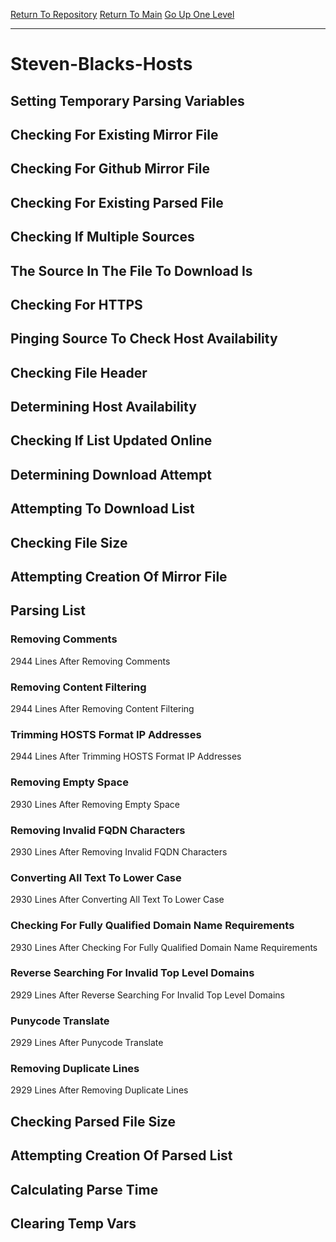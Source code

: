 [Return To Repository](https://github.com/deathbybandaid/piholeparser/)
[Return To Main](https://github.com/deathbybandaid/piholeparser/blob/master/RecentRunLogs/Mainlog.md)
[Go Up One Level](https://github.com/deathbybandaid/piholeparser/blob/master/RecentRunLogs/TopLevelScripts/30-Processing-External-Blacklists.md)
____________________________________
# Steven-Blacks-Hosts
## Setting Temporary Parsing Variables
## Checking For Existing Mirror File
## Checking For Github Mirror File
## Checking For Existing Parsed File
## Checking If Multiple Sources
## The Source In The File To Download Is
## Checking For HTTPS
## Pinging Source To Check Host Availability
## Checking File Header
## Determining Host Availability
## Checking If List Updated Online
## Determining Download Attempt
## Attempting To Download List
## Checking File Size
## Attempting Creation Of Mirror File
## Parsing List
### Removing Comments
2944 Lines After Removing Comments
### Removing Content Filtering
2944 Lines After Removing Content Filtering
### Trimming HOSTS Format IP Addresses
2944 Lines After Trimming HOSTS Format IP Addresses
### Removing Empty Space
2930 Lines After Removing Empty Space
### Removing Invalid FQDN Characters
2930 Lines After Removing Invalid FQDN Characters
### Converting All Text To Lower Case
2930 Lines After Converting All Text To Lower Case
### Checking For Fully Qualified Domain Name Requirements
2930 Lines After Checking For Fully Qualified Domain Name Requirements
### Reverse Searching For Invalid Top Level Domains
2929 Lines After Reverse Searching For Invalid Top Level Domains
### Punycode Translate
2929 Lines After Punycode Translate
### Removing Duplicate Lines
2929 Lines After Removing Duplicate Lines
## Checking Parsed File Size
## Attempting Creation Of Parsed List
## Calculating Parse Time
## Clearing Temp Vars

